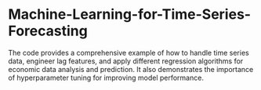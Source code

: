 # Machine-Learning-for-Time-Series-Forecasting
 The code provides a comprehensive example of how to handle time series data, engineer lag features, and apply different regression algorithms for economic data analysis and prediction. It also demonstrates the importance of hyperparameter tuning for improving model performance.
